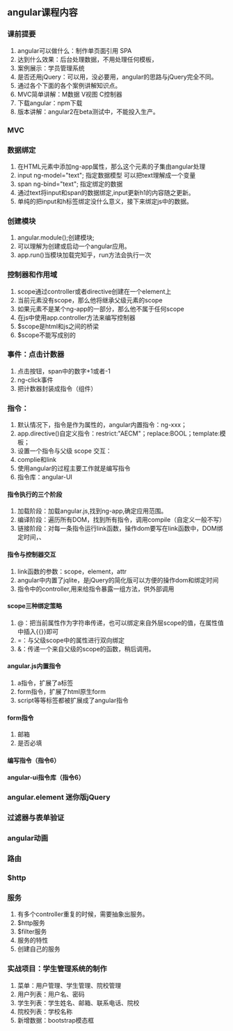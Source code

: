 ## angular课程内容

### 课前提要
1. angular可以做什么：制作单页面引用 SPA
2. 达到什么效果：后台处理数据，不用处理任何模板，
3. 案例展示：学员管理系统
4. 是否还用jQuery：可以用，没必要用，angular的思路与jQuery完全不同。
5. 通过各个下面的各个案例讲解知识点。
6. MVC简单讲解：M数据 V视图 C控制器
7. 下载angular：npm下载
8. 版本讲解：angular2在beta测试中，不能投入生产。

### MVC


### 数据绑定
1. 在HTML元素中添加ng-app属性，那么这个元素的子集由angular处理
2. input ng-model="text"; 指定数据模型 可以把text理解成一个变量
3. span ng-bind="text"; 指定绑定的数据
4. 通过text将input和span的数据绑定,input更新h1的内容随之更新。
5. 单纯的把input和h标签绑定没什么意义，接下来绑定js中的数据。

### 创建模块
1. angular.module();创建模块;
2. 可以理解为创建或启动一个angular应用。
3. app.run()当模块加载完知乎，run方法会执行一次

### 控制器和作用域
1. scope通过controller或者directive创建在一个element上
2. 当前元素没有scope，那么他将继承父级元素的scope
3. 如果元素不是某个ng-app的一部分，那么他不属于任何scope
4. 在js中使用app.controller方法来编写控制器
5. $scope是html和js之间的桥梁
6. $scope不能写成别的

### 事件：点击计数器
1. 点击按钮，span中的数字+1或者-1
2. ng-click事件
3. 把计数器封装成指令（组件）

### 指令：
1. 默认情况下，指令是作为属性的，angular内置指令：ng-xxx；
2. app.directive()自定义指令：restrict:"AECM"；replace:BOOL；template:模板；
3. 设置一个指令与父级 scope 交互：
4. complie和link
5. 使用angular的过程主要工作就是编写指令
6. 指令库：angular-UI

#### 指令执行的三个阶段
1. 加载阶段：加载angular.js,找到ng-app,确定应用范围。
2. 编译阶段：遍历所有DOM，找到所有指令，调用compile（自定义一般不写）
3. 链接阶段：对每一条指令运行link函数，操作dom要写在link函数中，DOM绑定时间，、


#### 指令与控制器交互
1. link函数的参数：scope，element，attr
2. angular中内置了jqlite，是jQuery的简化版可以方便的操作dom和绑定时间
3. 指令中的controller,用来给指令暴露一组方法，供外部调用

#### scope三种绑定策略
1. @：把当前属性作为字符串传递，也可以绑定来自外层scope的值，在属性值中插入{{}}即可
2. =：与父级scope中的属性进行双向绑定
3. &：传递一个来自父级的scope的函数，稍后调用。

#### angular.js内置指令
1. a指令，扩展了a标签
2. form指令，扩展了html原生form
3. script等等标签都被扩展成了angular指令

#### form指令
1. 邮箱
2. 是否必填

#### 编写指令（指令6）

#### angular-ui指令库（指令6）

### angular.element 迷你版jQuery

### 过滤器与表单验证

### angular动画

### 路由

### $http

### 服务
1. 有多个controller重复的时候，需要抽象出服务。
2. $http服务
3. $filter服务
4. 服务的特性
5. 创建自己的服务

### 实战项目：学生管理系统的制作
1. 菜单：用户管理、学生管理、院校管理
2. 用户列表：用户名、密码
3. 学生列表：学生姓名、邮箱、联系电话、院校
4. 院校列表：学校名称
5. 新增数据：bootstrap模态框




